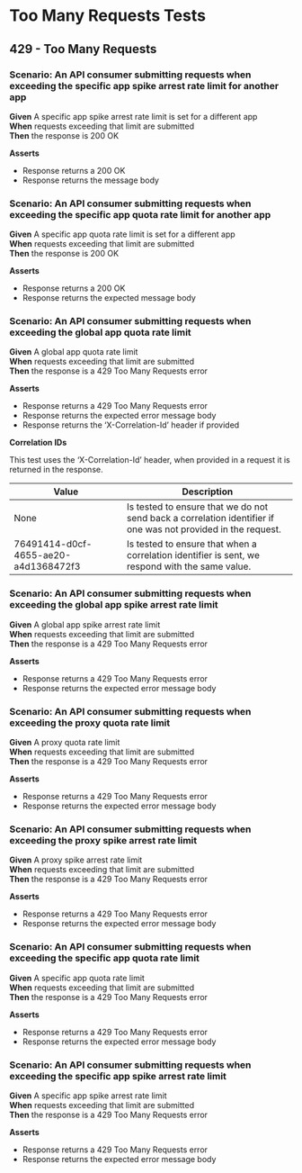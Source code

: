 # Too Many Requests Tests

## 429 - Too Many Requests


### Scenario: An API consumer submitting requests when exceeding the specific app spike arrest rate limit for another app

**Given** A specific app spike arrest rate limit is set for a different app
<br/>
**When** requests exceeding that limit are submitted
<br/>
**Then** the response is 200 OK
<br/>

**Asserts**
- Response returns a 200 OK
- Response returns the message body


### Scenario: An API consumer submitting requests when exceeding the specific app quota rate limit for another app

**Given** A specific app quota rate limit is set for a different app
<br/>
**When** requests exceeding that limit are submitted
<br/>
**Then** the response is 200 OK
<br/>

**Asserts**
- Response returns a 200 OK
- Response returns the expected message body


### Scenario: An API consumer submitting requests when exceeding the global app quota rate limit

**Given** A global app quota rate limit
<br/>
**When** requests exceeding that limit are submitted
<br/>
**Then** the response is a 429 Too Many Requests error
<br/>

**Asserts**
- Response returns a 429 Too Many Requests error
- Response returns the expected error message body
- Response returns the ‘X-Correlation-Id’ header if provided

**Correlation IDs**

This test uses the ‘X-Correlation-Id’ header, when provided in a request it is returned in the response.

| Value                                | Description                                                                                                   |
|--------------------------------------|---------------------------------------------------------------------------------------------------------------|
| None                                 | Is tested to ensure that we do not send back a correlation identifier if one was not provided in the request. |
| 76491414-d0cf-4655-ae20-a4d1368472f3 | Is tested to ensure that when a correlation identifier is sent, we respond with the same value.               |


### Scenario: An API consumer submitting requests when exceeding the global app spike arrest rate limit

**Given** A global app spike arrest rate limit
<br/>
**When** requests exceeding that limit are submitted
<br/>
**Then** the response is a 429 Too Many Requests error
<br/>

**Asserts**
- Response returns a 429 Too Many Requests error
- Response returns the expected error message body


### Scenario: An API consumer submitting requests when exceeding the proxy quota rate limit

**Given** A proxy quota rate limit
<br/>
**When** requests exceeding that limit are submitted
<br/>
**Then** the response is a 429 Too Many Requests error
<br/>

**Asserts**
- Response returns a 429 Too Many Requests error
- Response returns the expected error message body


### Scenario: An API consumer submitting requests when exceeding the proxy spike arrest rate limit

**Given** A proxy spike arrest rate limit
<br/>
**When** requests exceeding that limit are submitted
<br/>
**Then** the response is a 429 Too Many Requests error
<br/>

**Asserts**
- Response returns a 429 Too Many Requests error
- Response returns the expected error message body


### Scenario: An API consumer submitting requests when exceeding the specific app quota rate limit

**Given** A specific app quota rate limit
<br/>
**When** requests exceeding that limit are submitted
<br/>
**Then** the response is a 429 Too Many Requests error
<br/>

**Asserts**
- Response returns a 429 Too Many Requests error
- Response returns the expected error message body


### Scenario: An API consumer submitting requests when exceeding the specific app spike arrest rate limit

**Given** A specific app spike arrest rate limit
<br/>
**When** requests exceeding that limit are submitted
<br/>
**Then** the response is a 429 Too Many Requests error
<br/>

**Asserts**
- Response returns a 429 Too Many Requests error
- Response returns the expected error message body
